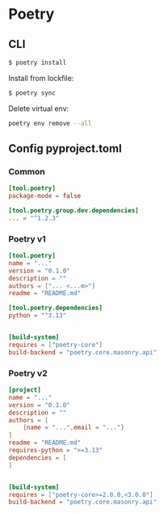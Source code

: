 # Poetry

## CLI

```sh
$ poetry install
```

Install from lockfile:

```sh
$ poetry sync
```

Delete virtual env:

```sh
poetry env remove --all
```

## Config pyproject.toml

### Common

```toml
[tool.poetry]
package-mode = false

[tool.poetry.group.dev.dependencies]
... = "^1.2.3"
```

### Poetry v1

```toml
[tool.poetry]
name = "..."
version = "0.1.0"
description = ""
authors = ["... <...m>"]
readme = "README.md"

[tool.poetry.dependencies]
python = "^3.13"


[build-system]
requires = ["poetry-core"]
build-backend = "poetry.core.masonry.api"
```

### Poetry v2

```toml
[project]
name = "..."
version = "0.1.0"
description = ""
authors = [
    {name = "...",email = "..."}
]
readme = "README.md"
requires-python = ">=3.13"
dependencies = [
]


[build-system]
requires = ["poetry-core>=2.0.0,<3.0.0"]
build-backend = "poetry.core.masonry.api"
```
